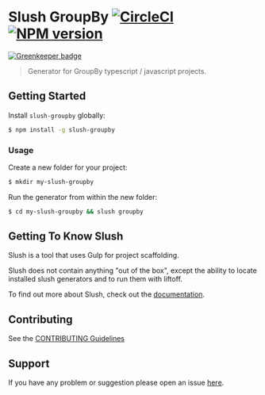 # Slush GroupBy [![CircleCI](https://circleci.com/gh/groupby/slush-groupby.svg?style=svg)](https://circleci.com/gh/groupby/slush-groupby) [![NPM version](https://img.shields.io/npm/v/slush-groupby.svg)](https://www.npmjs.com/package/slush-groupby)

[![Greenkeeper badge](https://badges.greenkeeper.io/groupby/slush-groupby.svg)](https://greenkeeper.io/)

> Generator for GroupBy typescript / javascript projects.


## Getting Started

Install `slush-groupby` globally:

```bash
$ npm install -g slush-groupby
```

### Usage

Create a new folder for your project:

```bash
$ mkdir my-slush-groupby
```

Run the generator from within the new folder:

```bash
$ cd my-slush-groupby && slush groupby
```

## Getting To Know Slush

Slush is a tool that uses Gulp for project scaffolding.

Slush does not contain anything "out of the box", except the ability to locate installed slush generators and to run them with liftoff.

To find out more about Slush, check out the [documentation](https://github.com/slushjs/slush).

## Contributing

See the [CONTRIBUTING Guidelines](https://github.com/groupby/slush-groupby/blob/master/CONTRIBUTING.md)

## Support
If you have any problem or suggestion please open an issue [here](https://github.com/groupby/slush-groupby/issues).
